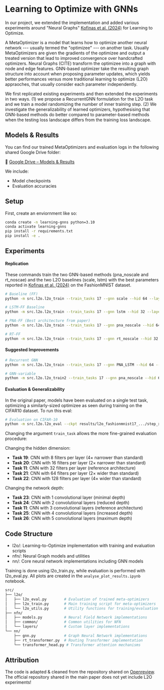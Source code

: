 # Learning to Optimize with GNNs 

In our project, we extended the implementation and added various experiments around "Neural Graphs" [Kofinas et al. (2024)](https://arxiv.org/abs/2403.12143) for Learning to Optimize. 

A MetaOptimizer is a model that learns how to optimize another neural network --- usually termed the "optimizee" --- on another task. Usually MetaOptimizers are given the gradients of the optimizee and output a treated version that lead to improved convergence over handcrafted optimizers. Neural Graphs (CITE) transform the optimizee into a graph with node and edge features. GNN-based optimizer take the resulting graph structure into account when proposing parameter updates, which yields better performances versus more traditional learning to optimize (L2O) appraoches, that usually consider each parameter independently. 

We first replicated existing experiments and then extended the experiments in two ways. (1) we propose a RecurrentGNN formulation for the L2O task and we train a model randomizing the number of inner training step. (2) We investigate the generalizability of learned optimizers, hypothesising that GNN-based methods do better compared to parameter-based methods when the testing loss landscape differs from the training loss landscape. 

## Models & Results

You can find our trained MetaOptimizers and evaluation logs in the following shared Google Drive folder:

🔗 [Google Drive – Models & Results](https://drive.google.com/drive/folders/1MedQIxHGjN3e2YKap8DWmwigEWB8GvmU?usp=sharing)

We include:
- Model checkpoints
- Evaluation accuracies

## Setup

First, create an enviornment like so:

```bash
conda create -n learning-gnns python=3.10
conda activate learning-gnns
pip install -r requirements.txt
pip install -e .
```

## Experiments

#### Replication

These commands train the two GNN-based methods (pna_noscale and rt_noscae) and the two L2O baselines (scale, lstm) with the best parameters reported in [Kofinas et al. (2024)](https://arxiv.org/abs/2403.12143) on the FashionMNIST dataset.

```bash
# Baseline (FF)
python -m src.l2o.l2o_train --train_tasks 17 --gnn scale --hid 64 --layers 2

# LSTM-FF Baseline
python -m src.l2o.l2o_train --train_tasks 17 --gnn lstm --hid 32 --layers 1

# PNA-FF (Best architecture from paper)
python -m src.l2o.l2o_train --train_tasks 17 --gnn pna_noscale --hid 64 --layers 8 --wave_pos_embed

# RT-FF
python -m src.l2o.l2o_train --train_tasks 17 --gnn rt_noscale --hid 32 --layers 2 --wave_pos_embed

```

#### Suggested Improvements

```bash
# Recurrent GNN
python -m src.l2o.l2o_train --train_tasks 17 --gnn PNA_LSTM --hid 64 --layers 4

# GNN-variable
python -m src.l2o.l2o_train2 --train_tasks 17 --gnn pna_noscale --hid 64 --layers 8 --wave_pos_embed --random_inner_steps_after 100 --random_inner_steps_min 0.75 --random_inner_steps_max 2.5

```



#### Evaluation & Generalizability

In the original paper, models have been evaluated on a single test task, optimizing a similarly-sized optimizee as seen during training on the CIFAR10 dataset. To run this eval:

```bash
# Evaluation on CIFAR-10
python -m src.l2o.l2o_eval --ckpt results/l2o_fashionmnist17_.../step_xxx.pt --train_tasks 11
```


Changing the argument `train_task` allows the more fine-grained evaluation procedure: 

Changing the hidden dimension:
- **Task 19**: CNN with 8 filters per layer (4× narrower than standard)
- **Task 20**: CNN with 16 filters per layer (2× narrower than standard)
- **Task 11**: CNN with 32 filters per layer (reference architecture)
- **Task 21**: CNN with 64 filters per layer (2× wider than standard)
- **Task 22**: CNN with 128 filters per layer (4× wider than standard)

Changing the network depth:
- **Task 23**: CNN with 1 convolutional layer (minimal depth)
- **Task 24**: CNN with 2 convolutional layers (reduced depth)
- **Task 11**: CNN with 3 convolutional layers (reference architecture)
- **Task 25**: CNN with 4 convolutional layers (increased depth)
- **Task 26**: CNN with 5 convolutional layers (maximum depth)

## Code Structure

- l2o/: Learning-to-Optimize implementation with training and evaluation scripts
- nfn/: Neural Graph models and utilities
- nn/: Core neural network implementations including GNN models

Training is done using l2o_train.py, while evaluation is performed with l2o_eval.py. All plots are created in the `analyse_plot_results.ipynb` notebook.

```bash
src/
├── l2o/
│   ├── l2o_eval.py        # Evaluation of trained meta-optimizers
│   ├── l2o_train.py       # Main training script for meta-optimizers
│   └── l2o_utils.py       # Utility functions for training/evaluation
├── nfn/
│   ├── models.py          # Neural Field Network implementations
│   ├── common/            # Common utilities for NFN
│   └── layers/            # Custom layer implementations
└── nn/
    ├── gnn.py             # Graph Neural Network implementations
    ├── rt_transformer.py  # Routing Transformer implementation
    └── transformer_head.py # Transformer attention mechanisms
```

## Attribution
The code is adapted & cleaned from the repository shared on [Openreview](https://openreview.net/forum?id=oO6FsMyDBt). The official repository shared in the main paper does not yet include L2O experiments!
